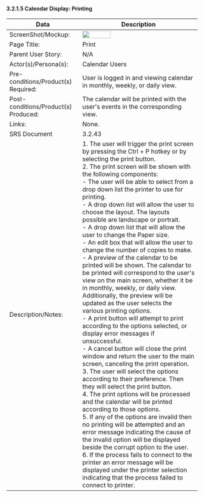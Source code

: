 #### 3.2.1.5 Calendar Display: Printing

| Data | Description |
| --- |--- |
| ScreenShot/Mockup: | <img  src="https://github.com/MCLifeLeader/CS364/blob/master/SDD/resources/3.2.1.5.png" height="50%" width="50%">|
| Page Title: | Print|
| Parent User Story:|N/A|
| Actor(s)/Persona(s): | Calendar Users|
| Pre-conditions/Product(s) Required: | User is logged in and viewing calendar in monthly, weekly, or daily view.|
| Post-conditions/Product(s) Produced: | The calendar will be printed with the user's events in the corresponding view.|
| Links: | None.|
| SRS Document | 3.2.43 |
| Description/Notes:|1. The user will trigger the print screen by pressing the Ctrl + P hotkey or by selecting the print button.<br>2. The print screen will be shown with the following components:<br>   - The user will be able to select from a drop down list the printer to use for printing.<br>   - A drop down list will allow the user to choose the layout. The layouts possible are landscape or portrait.<br>   - A drop down list that will allow the user to change the Paper size.<br>   - An edit box that will allow the user to change the number of copies to make.<br>   - A preview of the calendar to be printed will be shown. The calendar to be printed will correspond to the user's view on the main screen, whether it be in monthly, weekly, or daily view. Additionally, the preview will be updated as the user selects the various printing options.<br>   - A print button will attempt to print according to the options selected, or display error messages if unsuccessful.<br>   - A cancel button will close the print window and return the user to the main screen, canceling the print operation.<br>3. The user will select the options according to their preference. Then they will select the print button.<br>4. The print options will be processed and the calendar will be printed according to those options.<br>5. If any of the options are invalid then no printing will be attempted and an error message indicating the cause of the invalid option will be displayed beside the corrupt option to the user.<br>6. If the process fails to connect to the printer an error message will be displayed under the printer selection indicating that the process failed to connect to printer.<br>|

